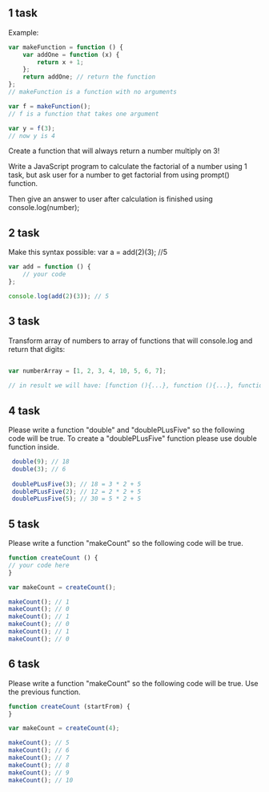 ## 1 task

Example:

```javascript
var makeFunction = function () {
    var addOne = function (x) {
        return x + 1;
    };
    return addOne; // return the function
};
// makeFunction is a function with no arguments

var f = makeFunction();
// f is a function that takes one argument

var y = f(3);
// now y is 4
```

Create a function that will always return a number multiply on 3!

Write a JavaScript program to calculate the factorial of a number using 1 task, but ask user for a number to get factorial from using prompt() function.

Then give an answer to user after calculation is finished using console.log(number);

## 2 task

Make this syntax possible: var a = add(2)(3); //5

```javascript
var add = function () {
    // your code
};

console.log(add(2)(3)); // 5

```

## 3 task 

Transform array of numbers to array of functions that will console.log and return that digits:

```javascript
 
var numberArray = [1, 2, 3, 4, 10, 5, 6, 7];

// in result we will have: [function (){...}, function (){...}, function (){...}, function (){...}]
```

## 4 task 

Please write a function "double" and "doublePLusFive" so the following code will be true.
To create a "doublePLusFive" function please use double function inside.

```javascript
 double(9); // 18
 double(3); // 6
 
 doublePLusFive(3); // 18 = 3 * 2 + 5
 doublePLusFive(2); // 12 = 2 * 2 + 5
 doublePLusFive(5); // 30 = 5 * 2 + 5
```

## 5 task 

Please write a function "makeCount" so the following code will be true.

```javascript
function createCount () {
// your code here
}

var makeCount = createCount();

makeCount(); // 1
makeCount(); // 0
makeCount(); // 1
makeCount(); // 0
makeCount(); // 1
makeCount(); // 0

```

## 6 task 

Please write a function "makeCount" so the following code will be true. Use the previous function.

```javascript
function createCount (startFrom) {
}

var makeCount = createCount(4);

makeCount(); // 5
makeCount(); // 6
makeCount(); // 7
makeCount(); // 8
makeCount(); // 9
makeCount(); // 10

```
